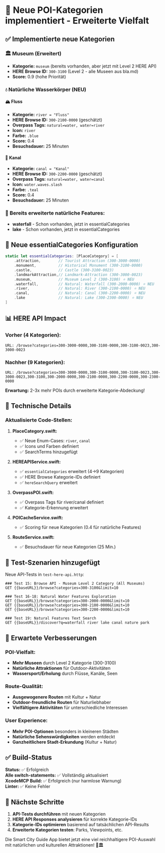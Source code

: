# 🌟 Neue POI-Kategorien implementiert - Erweiterte Vielfalt

## ✅ **Implementierte neue Kategorien**

### **🏛️ Museum (Erweitert)**
- **Kategorie:** `museum` (bereits vorhanden, aber jetzt mit Level 2 HERE API)
- **HERE Browse ID:** `300-3100` (Level 2 - alle Museen aus bla.md)
- **Score:** 0.9 (hohe Priorität)

### **💧 Natürliche Wasserkörper (NEU)**

#### **🏔️ Fluss**
- **Kategorie:** `river = "Fluss"`
- **HERE Browse ID:** `300-2100-0000` (geschätzt)
- **Overpass Tags:** `natural=water, water=river`
- **Icon:** `river`
- **Farbe:** `.blue`
- **Score:** 0.4
- **Besuchsdauer:** 25 Minuten

#### **🛶 Kanal**
- **Kategorie:** `canal = "Kanal"`
- **HERE Browse ID:** `300-2200-0000` (geschätzt)
- **Overpass Tags:** `natural=water, water=canal`
- **Icon:** `water.waves.slash`
- **Farbe:** `.teal`
- **Score:** 0.4
- **Besuchsdauer:** 25 Minuten

### **🌊 Bereits erweiterte natürliche Features:**
- **waterfall** - Schon vorhanden, jetzt in essentialCategories
- **lake** - Schon vorhanden, jetzt in essentialCategories

## 🎯 **Neue essentialCategories Konfiguration**

```swift
static let essentialCategories: [PlaceCategory] = [
    .attraction,        // Tourist Attraction (300-3000-0000)
    .monument,          // Historical Monument (300-3100-0000)
    .castle,            // Castle (300-3100-0023)
    .landmarkAttraction,// Landmark-Attraction (300-3000-0023)
    .museum,            // Museum Level 2 (300-3100) ⭐ NEU
    .waterfall,         // Natural: Waterfall (300-2000-0000) ⭐ NEU
    .river,             // Natural: River (300-2100-0000) ⭐ NEU  
    .canal,             // Natural: Canal (300-2200-0000) ⭐ NEU
    .lake               // Natural: Lake (300-2300-0000) ⭐ NEU
]
```

## 📊 **HERE API Impact**

### **Vorher (4 Kategorien):**
```
URL: /browse?categories=300-3000-0000,300-3100-0000,300-3100-0023,300-3000-0023
```

### **Nachher (9 Kategorien):**
```
URL: /browse?categories=300-3000-0000,300-3100-0000,300-3100-0023,300-3000-0023,300-3100,300-2000-0000,300-2100-0000,300-2200-0000,300-2300-0000
```

**Erwartung:** 2-3x mehr POIs durch erweiterte Kategorie-Abdeckung!

## 🔧 **Technische Details**

### **Aktualisierte Code-Stellen:**

1. **PlaceCategory.swift:**
   - ✅ Neue Enum-Cases: `river`, `canal`
   - ✅ Icons und Farben definiert
   - ✅ SearchTerms hinzugefügt

2. **HEREAPIService.swift:**
   - ✅ `essentialCategories` erweitert (4→9 Kategorien)
   - ✅ HERE Browse Kategorie-IDs definiert
   - ✅ `hereSearchQuery` erweitert

3. **OverpassPOI.swift:**
   - ✅ Overpass Tags für river/canal definiert
   - ✅ Kategorie-Erkennung erweitert

4. **POICacheService.swift:**
   - ✅ Scoring für neue Kategorien (0.4 für natürliche Features)

5. **RouteService.swift:**
   - ✅ Besuchsdauer für neue Kategorien (25 Min.)

## 🧪 **Test-Szenarien hinzugefügt**

Neue API-Tests in `test-here-api.http`:
```http
### Test 15: Browse API - Museum Level 2 Category (All Museums)
GET {{baseURL}}/browse?categories=300-3100&limit=10

### Test 16-18: Natural Water Features Exploration
GET {{baseURL}}/browse?categories=300-2000-0000&limit=10
GET {{baseURL}}/browse?categories=300-2100-0000&limit=10
GET {{baseURL}}/browse?categories=300-2200-0000&limit=10

### Test 19: Natural Features Text Search
GET {{baseURL}}/discover?q=waterfall river lake canal nature park
```

## 🎯 **Erwartete Verbesserungen**

### **POI-Vielfalt:**
- **Mehr Museen** durch Level 2 Kategorie (300-3100)
- **Natürliche Attraktionen** für Outdoor-Aktivitäten
- **Wassersport/Erholung** durch Flüsse, Kanäle, Seen

### **Route-Qualität:**
- **Ausgewogenere Routen** mit Kultur + Natur
- **Outdoor-freundliche Routen** für Naturliebhaber
- **Vielfältigere Aktivitäten** für unterschiedliche Interessen

### **User Experience:**
- **Mehr POI-Optionen** besonders in kleineren Städten
- **Natürliche Sehenswürdigkeiten** werden entdeckt
- **Ganzheitlichere Stadt-Erkundung** (Kultur + Natur)

## ✅ **Build-Status**

**Status:** ✅ Erfolgreich  
**Alle switch-statements:** ✅ Vollständig aktualisiert  
**XcodeMCP Build:** ✅ Erfolgreich (nur harmlose Warnung)  
**Linter:** ✅ Keine Fehler  

## 🚀 **Nächste Schritte**

1. **API-Tests durchführen** mit neuen Kategorien
2. **HERE API Responses analysieren** für korrekte Kategorie-IDs
3. **Kategorie-IDs optimieren** basierend auf tatsächlichen API-Results
4. **Erweiterte Kategorien testen**: Parks, Viewpoints, etc.

Die Smart City Guide App bietet jetzt eine viel reichhaltigere POI-Auswahl mit natürlichen und kulturellen Attraktionen! 🌊🏛️